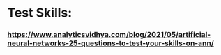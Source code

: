 # Test Skills:
### https://www.analyticsvidhya.com/blog/2021/05/artificial-neural-networks-25-questions-to-test-your-skills-on-ann/

